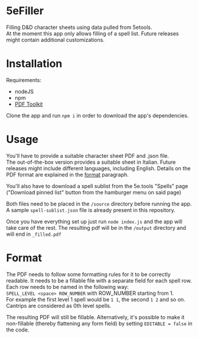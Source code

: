 # 5eFiller
Filling D&amp;D character sheets using data pulled from 5etools.  
At the moment this app only allows filling of a spell list. Future releases might contain additional customizations.

# Installation
Requirements:
* nodeJS
* npm
* [PDF Toolkit](https://www.pdflabs.com/tools/pdftk-the-pdf-toolkit/)
  
Clone the app and run `npm i` in order to download the app's dependencies.

# Usage
You'll have to provide a suitable character sheet PDF and .json file.  
The out-of-the-box version provides a suitable sheet in Italian. Future releases might include different languages, including English. Details on the PDF format are explained in the [format](#format) paragraph.

You'll also have to download a spell sublist from the 5e.tools "Spells" page ("Download pinned list" button from the hamburger menu on said page)

Both files need to be placed in the `/source` directory before running the app. A sample `spell-sublist.json` file is already present in this repository.

Once you have everything set up just run `node index.js` and the app will take care of the rest. The resulting pdf will be in the `/output` directory and will end in `_filled.pdf`

# Format
The PDF needs to follow some formatting rules for it to be correctly readable. 
It needs to be a fillable file with a separate field for each spell row. Each row needs to be named in the following way:  
`SPELL_LEVEL <space> ROW_NUMBER` with ROW_NUMBER starting from 1.  
For example the first level 1 spell would be `1 1`, the second `1 2` and so on. Cantrips are considered as 0th level spells.

The resulting PDF will still be fillable. Alternatively, it's possible to make it non-fillable (thereby flattening any form field) by setting `EDITABLE = false` in the code.
